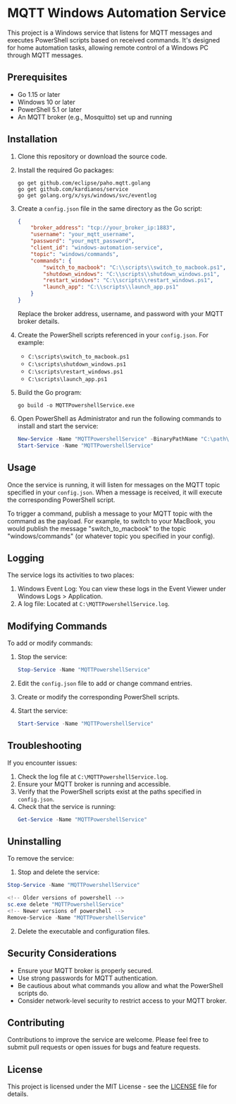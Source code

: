 # MQTT Windows Automation Service

This project is a Windows service that listens for MQTT messages and executes PowerShell scripts based on received commands. It's designed for home automation tasks, allowing remote control of a Windows PC through MQTT messages.

## Prerequisites

- Go 1.15 or later
- Windows 10 or later
- PowerShell 5.1 or later
- An MQTT broker (e.g., Mosquitto) set up and running

## Installation

1. Clone this repository or download the source code.

2. Install the required Go packages:
   ```
   go get github.com/eclipse/paho.mqtt.golang
   go get github.com/kardianos/service
   go get golang.org/x/sys/windows/svc/eventlog
   ```

3. Create a `config.json` file in the same directory as the Go script:
   ```json
   {
       "broker_address": "tcp://your_broker_ip:1883",
       "username": "your_mqtt_username",
       "password": "your_mqtt_password",
       "client_id": "windows-automation-service",
       "topic": "windows/commands",
       "commands": {
           "switch_to_macbook": "C:\\scripts\\switch_to_macbook.ps1",
           "shutdown_windows": "C:\\scripts\\shutdown_windows.ps1",
           "restart_windows": "C:\\scripts\\restart_windows.ps1",
           "launch_app": "C:\\scripts\\launch_app.ps1"
       }
   }
   ```
   Replace the broker address, username, and password with your MQTT broker details.

4. Create the PowerShell scripts referenced in your `config.json`. For example:
   - `C:\scripts\switch_to_macbook.ps1`
   - `C:\scripts\shutdown_windows.ps1`
   - `C:\scripts\restart_windows.ps1`
   - `C:\scripts\launch_app.ps1`

5. Build the Go program:
   ```
   go build -o MQTTPowershellService.exe
   ```

6. Open PowerShell as Administrator and run the following commands to install and start the service:
   ```powershell
   New-Service -Name "MQTTPowershellService" -BinaryPathName "C:\path\to\MQTTPowershellService.exe" -DisplayName "MQTT Powershell Automation Service" -StartupType Automatic -Description "Listens for MQTT messages and runs PowerShell scripts"
   Start-Service -Name "MQTTPowershellService"
   ```

## Usage

Once the service is running, it will listen for messages on the MQTT topic specified in your `config.json`. When a message is received, it will execute the corresponding PowerShell script.

To trigger a command, publish a message to your MQTT topic with the command as the payload. For example, to switch to your MacBook, you would publish the message "switch_to_macbook" to the topic "windows/commands" (or whatever topic you specified in your config).

## Logging

The service logs its activities to two places:

1. Windows Event Log: You can view these logs in the Event Viewer under Windows Logs > Application.
2. A log file: Located at `C:\MQTTPowershellService.log`.

## Modifying Commands

To add or modify commands:

1. Stop the service:
   ```powershell
   Stop-Service -Name "MQTTPowershellService"
   ```

2. Edit the `config.json` file to add or change command entries.

3. Create or modify the corresponding PowerShell scripts.

4. Start the service:
   ```powershell
   Start-Service -Name "MQTTPowershellService"
   ```

## Troubleshooting

If you encounter issues:

1. Check the log file at `C:\MQTTPowershellService.log`.
2. Ensure your MQTT broker is running and accessible.
3. Verify that the PowerShell scripts exist at the paths specified in `config.json`.
4. Check that the service is running:
   ```powershell
   Get-Service -Name "MQTTPowershellService"
   ```

## Uninstalling

To remove the service:

1. Stop and delete the service:
  ```powershell
  Stop-Service -Name "MQTTPowershellService"

  <!-- Older versions of powershell -->
  sc.exe delete "MQTTPowershellService" 
  <!-- Newer versions of powershell -->
  Remove-Service -Name "MQTTPowershellService"
  ```

2. Delete the executable and configuration files.

## Security Considerations

- Ensure your MQTT broker is properly secured.
- Use strong passwords for MQTT authentication.
- Be cautious about what commands you allow and what the PowerShell scripts do.
- Consider network-level security to restrict access to your MQTT broker.

## Contributing

Contributions to improve the service are welcome. Please feel free to submit pull requests or open issues for bugs and feature requests.

## License

This project is licensed under the MIT License - see the [LICENSE](LICENSE) file for details.